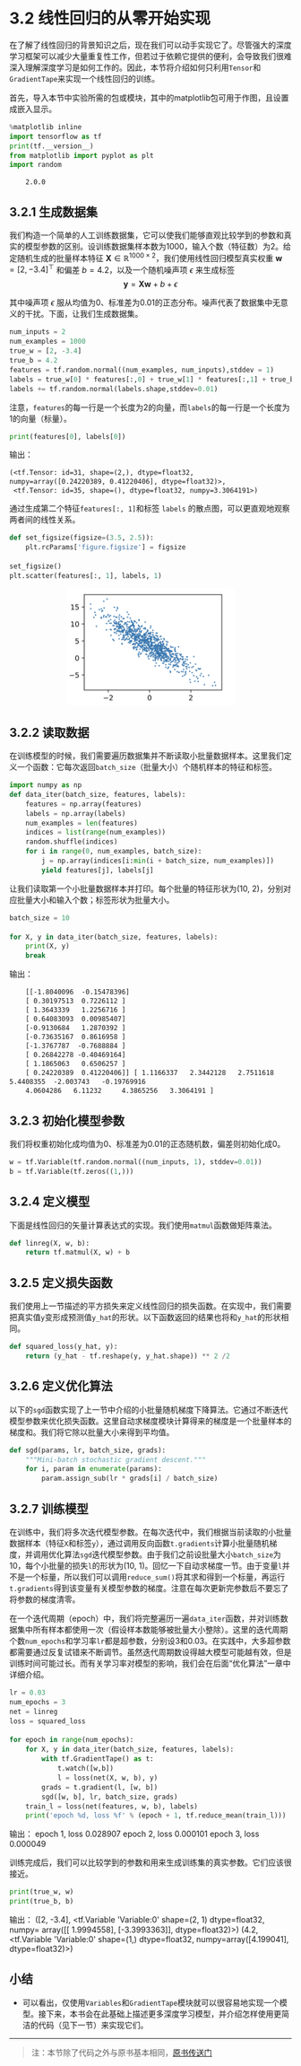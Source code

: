 # 3.2 线性回归的从零开始实现

在了解了线性回归的背景知识之后，现在我们可以动手实现它了。尽管强大的深度学习框架可以减少大量重复性工作，但若过于依赖它提供的便利，会导致我们很难深入理解深度学习是如何工作的。因此，本节将介绍如何只利用`Tensor`和`GradientTape`来实现一个线性回归的训练。

首先，导入本节中实验所需的包或模块，其中的matplotlib包可用于作图，且设置成嵌入显示。

``` python 
%matplotlib inline
import tensorflow as tf
print(tf.__version__)
from matplotlib import pyplot as plt
import random
```
        2.0.0

## 3.2.1 生成数据集

我们构造一个简单的人工训练数据集，它可以使我们能够直观比较学到的参数和真实的模型参数的区别。设训练数据集样本数为1000，输入个数（特征数）为2。给定随机生成的批量样本特征 $\boldsymbol{X} \in \mathbb{R}^{1000 \times 2}$，我们使用线性回归模型真实权重 $\boldsymbol{w} = [2, -3.4]^\top$ 和偏差 $b = 4.2$，以及一个随机噪声项 $\epsilon$ 来生成标签
$$
\boldsymbol{y} = \boldsymbol{X}\boldsymbol{w} + b + \epsilon
$$

其中噪声项 $\epsilon$ 服从均值为0、标准差为0.01的正态分布。噪声代表了数据集中无意义的干扰。下面，让我们生成数据集。

``` python
num_inputs = 2
num_examples = 1000
true_w = [2, -3.4]
true_b = 4.2
features = tf.random.normal((num_examples, num_inputs),stddev = 1)
labels = true_w[0] * features[:,0] + true_w[1] * features[:,1] + true_b
labels += tf.random.normal(labels.shape,stddev=0.01)
```

注意，`features`的每一行是一个长度为2的向量，而`labels`的每一行是一个长度为1的向量（标量）。

``` python
print(features[0], labels[0])
```
输出：
```
(<tf.Tensor: id=31, shape=(2,), dtype=float32, numpy=array([0.24220389, 0.41220406], dtype=float32)>,
 <tf.Tensor: id=35, shape=(), dtype=float32, numpy=3.3064191>)
```

通过生成第二个特征`features[:, 1]`和标签 `labels` 的散点图，可以更直观地观察两者间的线性关系。

``` python
def set_figsize(figsize=(3.5, 2.5)):
    plt.rcParams['figure.figsize'] = figsize

set_figsize()
plt.scatter(features[:, 1], labels, 1)
```
<div align=center>
<img width="300" src="../img/chapter03/3.2_output1.png"/>
</div>

## 3.2.2 读取数据

在训练模型的时候，我们需要遍历数据集并不断读取小批量数据样本。这里我们定义一个函数：它每次返回`batch_size`（批量大小）个随机样本的特征和标签。

``` python
import numpy as np
def data_iter(batch_size, features, labels):
    features = np.array(features)
    labels = np.array(labels)
    num_examples = len(features)
    indices = list(range(num_examples))
    random.shuffle(indices)
    for i in range(0, num_examples, batch_size):
        j = np.array(indices[i:min(i + batch_size, num_examples)])
        yield features[j], labels[j]
```

让我们读取第一个小批量数据样本并打印。每个批量的特征形状为(10, 2)，分别对应批量大小和输入个数；标签形状为批量大小。
``` python
batch_size = 10

for X, y in data_iter(batch_size, features, labels):
    print(X, y)
    break
```
输出：

        [[-1.8040096  -0.15478396]
        [ 0.30197513  0.7226112 ]
        [ 1.3643339   1.2256716 ]
        [ 0.64083093  0.00985407]
        [-0.9130684   1.2870392 ]
        [-0.73635167  0.8616958 ]
        [-1.3767787  -0.7688884 ]
        [ 0.26842278 -0.40469164]
        [ 1.1865063   0.6506257 ]
        [ 0.24220389  0.41220406]] [ 1.1166337   2.3442128   2.7511618   5.4408355  -2.003743   -0.19769916
        4.0604286   6.11232     4.3865256   3.3064191 ]


## 3.2.3 初始化模型参数

我们将权重初始化成均值为0、标准差为0.01的正态随机数，偏差则初始化成0。

``` python
w = tf.Variable(tf.random.normal((num_inputs, 1), stddev=0.01))
b = tf.Variable(tf.zeros((1,)))
```

## 3.2.4 定义模型

下面是线性回归的矢量计算表达式的实现。我们使用`matmul`函数做矩阵乘法。

``` python
def linreg(X, w, b):
    return tf.matmul(X, w) + b
```

## 3.2.5 定义损失函数

我们使用上一节描述的平方损失来定义线性回归的损失函数。在实现中，我们需要把真实值`y`变形成预测值`y_hat`的形状。以下函数返回的结果也将和`y_hat`的形状相同。

``` python
def squared_loss(y_hat, y):
    return (y_hat - tf.reshape(y, y_hat.shape)) ** 2 /2
```

## 3.2.6 定义优化算法

以下的`sgd`函数实现了上一节中介绍的小批量随机梯度下降算法。它通过不断迭代模型参数来优化损失函数。这里自动求梯度模块计算得来的梯度是一个批量样本的梯度和。我们将它除以批量大小来得到平均值。

``` python
def sgd(params, lr, batch_size, grads):
    """Mini-batch stochastic gradient descent."""
    for i, param in enumerate(params):
        param.assign_sub(lr * grads[i] / batch_size)
```

## 3.2.7 训练模型

在训练中，我们将多次迭代模型参数。在每次迭代中，我们根据当前读取的小批量数据样本（特征`X`和标签`y`），通过调用反向函数`t.gradients`计算小批量随机梯度，并调用优化算法`sgd`迭代模型参数。由于我们之前设批量大小`batch_size`为10，每个小批量的损失`l`的形状为(10, 1)。回忆一下自动求梯度一节。由于变量`l`并不是一个标量，所以我们可以调用`reduce_sum()`将其求和得到一个标量，再运行`t.gradients`得到该变量有关模型参数的梯度。注意在每次更新完参数后不要忘了将参数的梯度清零。

在一个迭代周期（epoch）中，我们将完整遍历一遍`data_iter`函数，并对训练数据集中所有样本都使用一次（假设样本数能够被批量大小整除）。这里的迭代周期个数`num_epochs`和学习率`lr`都是超参数，分别设3和0.03。在实践中，大多超参数都需要通过反复试错来不断调节。虽然迭代周期数设得越大模型可能越有效，但是训练时间可能过长。而有关学习率对模型的影响，我们会在后面“优化算法”一章中详细介绍。

``` python
lr = 0.03
num_epochs = 3
net = linreg
loss = squared_loss

for epoch in range(num_epochs):
    for X, y in data_iter(batch_size, features, labels):
        with tf.GradientTape() as t:
            t.watch([w,b])
            l = loss(net(X, w, b), y)
        grads = t.gradient(l, [w, b])
        sgd([w, b], lr, batch_size, grads)
    train_l = loss(net(features, w, b), labels)
    print('epoch %d, loss %f' % (epoch + 1, tf.reduce_mean(train_l)))
```
输出：
        epoch 1, loss 0.028907
        epoch 2, loss 0.000101
        epoch 3, loss 0.000049

训练完成后，我们可以比较学到的参数和用来生成训练集的真实参数。它们应该很接近。

``` python
print(true_w, w)
print(true_b, b)
```
输出：
        ([2, -3.4], <tf.Variable 'Variable:0' shape=(2, 1) dtype=float32, numpy=
        array([[ 1.9994558],
                [-3.3993363]], dtype=float32)>)
        (4.2,
        <tf.Variable 'Variable:0' shape=(1,) dtype=float32, numpy=array([4.199041], dtype=float32)>)

## 小结

* 可以看出，仅使用`Variables`和`GradientTape`模块就可以很容易地实现一个模型。接下来，本书会在此基础上描述更多深度学习模型，并介绍怎样使用更简洁的代码（见下一节）来实现它们。

-----------
> 注：本节除了代码之外与原书基本相同，[原书传送门](https://zh.d2l.ai/chapter_deep-learning-basics/linear-regression-scratch.html)
